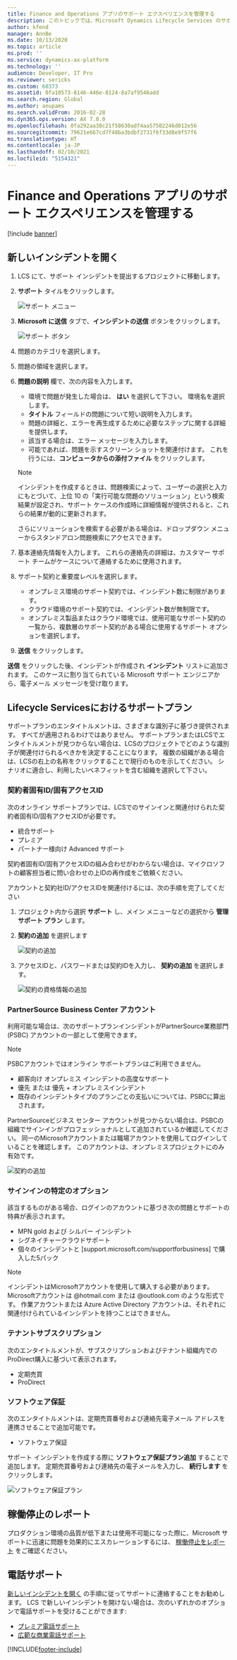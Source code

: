 ```yaml
---
title: Finance and Operations アプリのサポート エクスペリエンスを管理する
description: このトピックでは、Microsoft Dynamics Lifecycle Services のサポート ツールを使用して、サポート インシデントを管理する方法について説明します。
author: kfend
manager: AnnBe
ms.date: 10/13/2020
ms.topic: article
ms.prod: ''
ms.service: dynamics-ax-platform
ms.technology: ''
audience: Developer, IT Pro
ms.reviewer: sericks
ms.custom: 60373
ms.assetid: 0fa10573-8146-446e-8124-8a7af9546add
ms.search.region: Global
ms.author: anupams
ms.search.validFrom: 2016-02-28
ms.dyn365.ops.version: AX 7.0.0
ms.openlocfilehash: 0fa292aa38c21f58630adf4aa57502246d012e56
ms.sourcegitcommit: 79621e667cd7f48ba3bdbf2731f6f33d8e9f57f6
ms.translationtype: HT
ms.contentlocale: ja-JP
ms.lasthandoff: 02/10/2021
ms.locfileid: "5154321"
---
```

# <a name="manage-support-experiences-for-finance-and-operations-apps"></a>Finance and Operations アプリのサポート エクスペリエンスを管理する
[!include [banner](../includes/banner.md)]


## <a name="open-a-new-incident"></a>新しいインシデントを開く
1. LCS にて、サポート インシデントを提出するプロジェクトに移動します。 

2. **サポート** タイルをクリックします。

   ![サポート メニュー](media/CPS1.png)

3. **Microsoft に送信** タブで、**インシデントの送信** ボタンをクリックします。

   ![サポート ボタン](media/CPS2.png)

4. 問題のカテゴリを選択します。

5. 問題の領域を選択します。

6. **問題の説明** 欄で、次の内容を入力します。

   - 環境で問題が発生した場合は、 **はい** を選択して下さい。 環境名を選択します。  
   - **タイトル** フィールドの問題について短い説明を入力します。
   - 問題の詳細と、エラーを再生成するために必要なステップに関する詳細を提供します。
   - 該当する場合は、エラー メッセージを入力します。 
   - 可能であれば、問題を示すスクリーン ショットを関連付けます。 これを行うには、**コンピュータからの添付ファイル** をクリックします。
 
 
   > [!NOTE]
   > インシデントを作成するときは、問題検索によって、ユーザーの選択と入力にもとづいて、上位 10 の「実行可能な問題のソリューション」という検索結果が設定され、サポート ケースの作成時に詳細情報が提供されると、これらの結果が動的に更新されます。 
   > 
   > さらにソリューションを検索する必要がある場合は、ドロップダウン メニューからスタンドアロン問題検索にアクセスできます。 
 
7. 基本連絡先情報を入力します。 これらの連絡先の詳細は、カスタマー サポート チームがケースについて連絡するために使用されます。

8. サポート契約と重要度レベルを選択します。 
    
   - オンプレミス環境のサポート契約では、インシデント数に制限があります。 
   - クラウド環境のサポート契約では、インシデント数が無制限です。 
   - オンプレミス製品またはクラウド環境では、使用可能なサポート契約の一覧から、複数層のサポート契約がある場合に使用するサポート オプションを選択します。 
  
9. **送信** をクリックします。 

**送信** をクリックした後、インシデントが作成され **インシデント** リストに追加されます。 このケースに割り当てられている Microsoft サポート エンジニアから、電子メール メッセージを受け取ります。 


## <a name="support-plans-in-lifecycle-services"></a>Lifecycle Servicesにおけるサポートプラン
サポートプランのエンタイトルメントは、さまざまな識別子に基づき提供されます。 すべてが適用されるわけではありません。 サポートプランまたはLCSでエンタイトルメントが見つからない場合は、LCSのプロジェクトでどのような識別子が関連付けられるべきかを決定することになります。 複数の組織がある場合は、LCSの右上の名称をクリックすることで現行のものを示してください。 シナリオに適合し、利用したいベネフィットを含む組織を選択して下さい。

### <a name="unique-contract-idaccess-id"></a>契約者固有ID/固有アクセスID
次のオンライン サポートプランでは、LCSでのサインインと関連付けられた契約者固有ID/固有アクセスIDが必要です。

-   統合サポート
-   プレミア
-   パートナー様向け Advanced サポート

契約者固有ID/固有アクセスIDの組み合わせがわからない場合は、マイクロソフトの顧客担当者に問い合わせの上IDの再作成をご依頼ください。

アカウントと契約社ID/アクセスIDを関連付けるには、次の手順を完了してください

1. プロジェクト内から選択 **サポート** し、メイン メニューなどの選択から **管理サポート プラン** します。 
2. **契約の追加** を選択します

   ![契約の追加](media/56c7bfd469f6d850d456e9e7a89e0d8d.png)

3. アクセスIDと、パスワードまたは契約IDを入力し、 **契約の追加** を選択します。

   ![契約の資格情報の追加](media/4abba1127549ef484a58daf51609d924.png)

### <a name="partnersource-business-center-account"></a>PartnerSource Business Center アカウント
利用可能な場合は、次のサポートプランインシデントがPartnerSource業務部門 (PSBC) アカウントの一部として使用できます。 

> [!NOTE]
> PSBCアカウントではオンライン サポートプランはご利用できません。

-   顧客向け オンプレミス インシデントの高度なサポート
-   優先 または 優先 + オンプレミスインシデント
-   既存のインシデントタイプのプランごとの支払いについては、PSBCに算出されます。

PartnerSourceビジネス センター アカウントが見つからない場合は、PSBCの組織でサインインがプロフェッショナルとして追加されているか確認してください。 同一のMicrosoftアカウントまたは職場アカウントを使用してログインしていることを確認します。 このアカウントは、オンプレミスプロジェクトにのみ有効です。

![契約の追加](media/56c7bfd469f6d850d456e9e7a89e0d8d.png)

### <a name="sign-in-specific-options"></a>サインインの特定のオプション
該当するものがある場合、ログインのアカウントに基づき次の問題とサポートの特典が表示されます。

-   MPN gold および シルバー インシデント
-   シグネイチャークラウドサポート
-   個々のインシデントと [support.microsoft.com/supportforbusiness] で購入した5パック 

   > [!NOTE]
   > インシデントはMicrosoftアカウントを使用して購入する必要があります。 Microsoftアカウントは \@hotmail.com または \@outlook.com のような形式です。 作業アカウントまたは Azure Active Directory アカウントは、それぞれに関連付けられているインシデントを持つことはできません。

### <a name="tenant-subscription"></a>テナントサブスクリプション
次のエンタイトルメントが、サブスクリプションおよびテナント組織内でのProDirect購入に基づいて表示されます。

-   定期売買
-   ProDirect

### <a name="software-assurance"></a>ソフトウェア保証
次のエンタイトルメントは、定期売買番号および連絡先電子メール アドレスを連携させることで追加可能です。

-   ソフトウェア保証

サポート インシデントを作成する際に **ソフトウェア保証プラン追加** することで追加します。 定期売買番号および連絡先の電子メールを入力し、 **続行します** をクリックします。

![ソフトウェア保証プラン](media/cd8f65a32c30722ea687dfbc5cc30874.png)
   
## <a name="report-production-outage"></a>稼働停止のレポート
プロダクション環境の品質が低下または使用不可能になった際に、Microsoft サポートに迅速に問題を効果的にエスカレーションするには、 [稼働停止をレポート](report-production-outage.md) をご確認ください。

## <a name="phone-support"></a>電話サポート
[新しいインシデントを開く](https://docs.microsoft.com/dynamics365/unified-operations/dev-itpro/lifecycle-services/cloud-powered-support-lcs#open-a-new-incident) の手順に従ってサポートに連絡することをお勧めします。 LCS で新しいインシデントを開けない場合は、次のいずれかのオプションで電話サポートを受けることができます:

- [プレミア電話サポート](https://support.microsoft.com/premier/contacts)
- [広範な商業電話サポート](https://docs.microsoft.com/dynamics/s-e/)


[!INCLUDE[footer-include](../../../includes/footer-banner.md)]